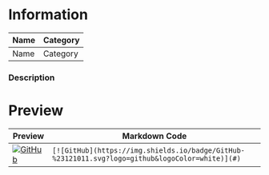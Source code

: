 # Information

| Name       | Category   |
|------------|------------|
| Name       | Category   |

### Description

<!-- Replace this comment with a short description or any other information !-->

# Preview
<!-- Replace both with the badge being added -->

| Preview | Markdown Code |
|---------|---------------|
| [![GitHub](https://img.shields.io/badge/GitHub-%23121011.svg?logo=github&logoColor=white)](#) | `[![GitHub](https://img.shields.io/badge/GitHub-%23121011.svg?logo=github&logoColor=white)](#)` |
